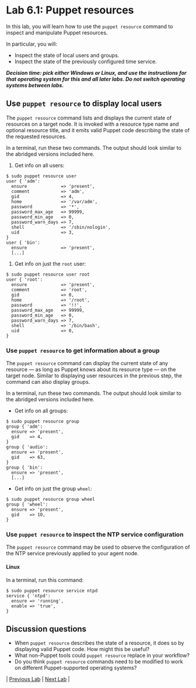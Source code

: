 # Lab 6.1: Puppet resources

In this lab, you will learn how to use the `puppet resource` command to inspect and manipulate Puppet resources.

In particular, you will:

* Inspect the state of local users and groups.
* Inspect the state of the previously configured time service.

**_Decision time: pick either Windows or Linux, and use the instructions for that operating system for this and all later labs. Do not switch operating systems between labs._**

## Use `puppet resource` to display local users

The `puppet resource` command lists and displays the current state of resources on a target node. It is invoked with a resource type name and optional resource title, and it emits valid Puppet code describing the state of the requested resources.

In a terminal, run these two commands. The output should look similar to the abridged versions included here.

1. Get info on all users:

```plaintext
$ sudo puppet resource user
user { 'adm':
  ensure             => 'present',
  comment            => 'adm',
  gid                => 4,
  home               => '/var/adm',
  password           => '*',
  password_max_age   => 99999,
  password_min_age   => 0,
  password_warn_days => 7,
  shell              => '/sbin/nologin',
  uid                => 3,
}
user { 'bin':
  ensure             => 'present',
  [...]
```

1. Get info on just the `root` user:

```plaintext
$ sudo puppet resource user root
user { 'root':
  ensure             => 'present',
  comment            => 'root',
  gid                => 0,
  home               => '/root',
  password           => '!!',
  password_max_age   => 99999,
  password_min_age   => 0,
  password_warn_days => 7,
  shell              => '/bin/bash',
  uid                => 0,
}
```

### Use `puppet resource` to get information about a group

The `puppet resource` command can display the current state of any resource — as long as Puppet knows about its resource type — on the target node. Similar to displaying user resources in the previous step, the command can also display groups.

In a terminal, run these two commands. The output should look similar to the abridged versions included here.

* Get info on all groups:

```plaintext
$ sudo puppet resource group
group { 'adm':
  ensure => 'present',
  gid    => 4,
}
group { 'audio':
  ensure => 'present',
  gid    => 63,
}
group { 'bin':
  ensure => 'present',
  [...]
```

* Get info on just the group `wheel`:

```plaintext
$ sudo puppet resource group wheel
group { 'wheel':
  ensure => 'present',
  gid    => 10,
}
```

### Use `puppet resource` to inspect the NTP service configuration

The `puppet resource` command may be used to observe the configuration of the NTP service previously applied to your agent node.

#### Linux

In a terminal, run this command:

```plaintext
$ sudo puppet resource service ntpd
service { 'ntpd':
  ensure => 'running',
  enable => 'true',
}
```

## Discussion questions

* When `puppet resource` describes the state of a resource, it does so by displaying valid Puppet code. How might this be useful?
* What non-Puppet tools could `puppet resource` replace in your workflow?
* Do you think `puppet resource` commands need to be modified to work on different Puppet-supported operating systems?

|  [Previous Lab](../lab-05.1-Puppet-Agent-deployment)  |  [Next Lab](../lab-06.2-Using-and-extending-Facter)  |
